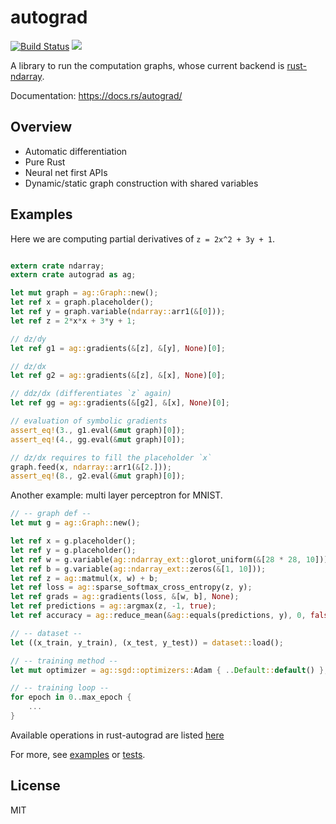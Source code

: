 # autograd

[![Build Status](https://travis-ci.org/perrier1034/rust-autograd.svg?branch=master)](https://travis-ci.org/perrier1034/rust-autograd)
[![](http://meritbadge.herokuapp.com/autograd)](https://crates.io/crates/autograd)

A library to run the computation graphs, whose current backend is 
[rust-ndarray](https://github.com/bluss/rust-ndarray).

Documentation: https://docs.rs/autograd/


## Overview
* Automatic differentiation
* Pure Rust
* Neural net first APIs
* Dynamic/static graph construction with shared variables

## Examples
Here we are computing partial derivatives of `z = 2x^2 + 3y + 1`.

```rust

extern crate ndarray;
extern crate autograd as ag;

let mut graph = ag::Graph::new();
let ref x = graph.placeholder();
let ref y = graph.variable(ndarray::arr1(&[0]));
let ref z = 2*x*x + 3*y + 1;

// dz/dy
let ref g1 = ag::gradients(&[z], &[y], None)[0];

// dz/dx
let ref g2 = ag::gradients(&[z], &[x], None)[0];

// ddz/dx (differentiates `z` again)
let ref gg = ag::gradients(&[g2], &[x], None)[0];

// evaluation of symbolic gradients
assert_eq!(3., g1.eval(&mut graph)[0]);
assert_eq!(4., gg.eval(&mut graph)[0]);

// dz/dx requires to fill the placeholder `x`
graph.feed(x, ndarray::arr1(&[2.]));
assert_eq!(8., g2.eval(&mut graph)[0]);
```

Another example: multi layer perceptron for MNIST.

```rust
// -- graph def --
let mut g = ag::Graph::new();

let ref x = g.placeholder();
let ref y = g.placeholder();
let ref w = g.variable(ag::ndarray_ext::glorot_uniform(&[28 * 28, 10]));
let ref b = g.variable(ag::ndarray_ext::zeros(&[1, 10]));
let ref z = ag::matmul(x, w) + b;
let ref loss = ag::sparse_softmax_cross_entropy(z, y);
let ref grads = ag::gradients(loss, &[w, b], None);
let ref predictions = ag::argmax(z, -1, true);
let ref accuracy = ag::reduce_mean(&ag::equals(predictions, y), 0, false);

// -- dataset --
let ((x_train, y_train), (x_test, y_test)) = dataset::load();

// -- training method --
let mut optimizer = ag::sgd::optimizers::Adam { ..Default::default() };

// -- training loop --
for epoch in 0..max_epoch {
    ...
}

```
Available operations in rust-autograd are listed [here](https://docs.rs/autograd/0.4.7/autograd/ops/index.html)

For more, see 
[examples](https://github.com/perrier1034/rust-autograd/tree/master/examples) or
[tests](https://github.com/perrier1034/rust-autograd/tree/master/tests). 

## License
MIT
